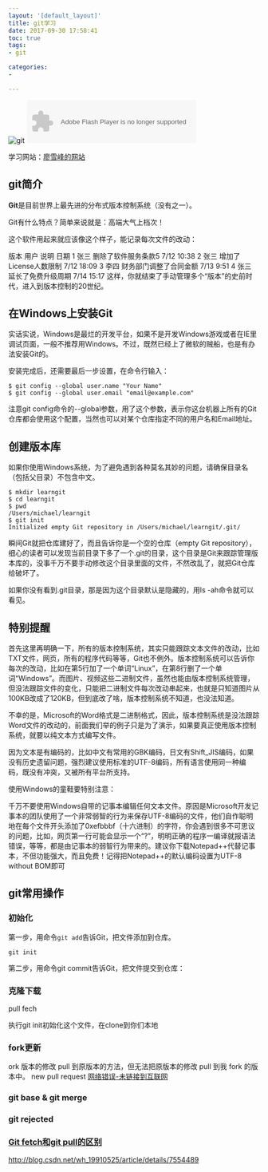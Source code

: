 ```yaml
---
layout: '[default_layout]'   
title: git学习                     
date: 2017-09-30 17:58:41  
toc: true                  
tags:                        
- git

categories:                  
- 

---
```

![git](https://www.liaoxuefeng.com/files/attachments/0013848605496402772ffdb6ab448deb7eef7baa124171b000/0)
<object width="340" height="86" data="http://music.163.com/style/swf/widget.swf?
sid=445154960&type=2&auto=0&width=320&height=66" 
type="application/x-shockwave-flash"></object>  

学习网站：[廖雪峰的网站](https://www.liaoxuefeng.com/wiki/0013739516305929606dd18361248578c67b8067c8c017b000)
## git简介
**Git**是目前世界上最先进的分布式版本控制系统（没有之一）。

Git有什么特点？简单来说就是：高端大气上档次！

这个软件用起来就应该像这个样子，能记录每次文件的改动：

版本  用户  说明  日期
1   张三  删除了软件服务条款5  7/12 10:38
2   张三  增加了License人数限制  7/12 18:09
3   李四  财务部门调整了合同金额 7/13 9:51
4   张三  延长了免费升级周期   7/14 15:17
这样，你就结束了手动管理多个“版本”的史前时代，进入到版本控制的20世纪。
<!-- more  -->

## 在Windows上安装Git

实话实说，Windows是最烂的开发平台，如果不是开发Windows游戏或者在IE里调试页面，一般不推荐用Windows。不过，既然已经上了微软的贼船，也是有办法安装Git的。

安装完成后，还需要最后一步设置，在命令行输入：   

    $ git config --global user.name "Your Name"
    $ git config --global user.email "email@example.com"
注意git config命令的--global参数，用了这个参数，表示你这台机器上所有的Git仓库都会使用这个配置，当然也可以对某个仓库指定不同的用户名和Email地址。

## 创建版本库
如果你使用Windows系统，为了避免遇到各种莫名其妙的问题，请确保目录名（包括父目录）不包含中文。

    $ mkdir learngit
    $ cd learngit
    $ pwd
    /Users/michael/learngit
    $ git init
    Initialized empty Git repository in /Users/michael/learngit/.git/

瞬间Git就把仓库建好了，而且告诉你是一个空的仓库（empty Git repository），细心的读者可以发现当前目录下多了一个.git的目录，这个目录是Git来跟踪管理版本库的，没事千万不要手动修改这个目录里面的文件，不然改乱了，就把Git仓库给破坏了。

如果你没有看到.git目录，那是因为这个目录默认是隐藏的，用ls -ah命令就可以看见。

## 特别提醒
首先这里再明确一下，所有的版本控制系统，其实只能跟踪文本文件的改动，比如TXT文件，网页，所有的程序代码等等，Git也不例外。版本控制系统可以告诉你每次的改动，比如在第5行加了一个单词“Linux”，在第8行删了一个单词“Windows”。而图片、视频这些二进制文件，虽然也能由版本控制系统管理，但没法跟踪文件的变化，只能把二进制文件每次改动串起来，也就是只知道图片从100KB改成了120KB，但到底改了啥，版本控制系统不知道，也没法知道。

不幸的是，Microsoft的Word格式是二进制格式，因此，版本控制系统是没法跟踪Word文件的改动的，前面我们举的例子只是为了演示，如果要真正使用版本控制系统，就要以纯文本方式编写文件。

因为文本是有编码的，比如中文有常用的GBK编码，日文有Shift_JIS编码，如果没有历史遗留问题，强烈建议使用标准的UTF-8编码，所有语言使用同一种编码，既没有冲突，又被所有平台所支持。

使用Windows的童鞋要特别注意：

千万不要使用Windows自带的记事本编辑任何文本文件。原因是Microsoft开发记事本的团队使用了一个非常弱智的行为来保存UTF-8编码的文件，他们自作聪明地在每个文件开头添加了0xefbbbf（十六进制）的字符，你会遇到很多不可思议的问题，比如，网页第一行可能会显示一个“?”，明明正确的程序一编译就报语法错误，等等，都是由记事本的弱智行为带来的。建议你下载Notepad++代替记事本，不但功能强大，而且免费！记得把Notepad++的默认编码设置为UTF-8 without BOM即可

## git常用操作
### 初始化
第一步，用命令`git add`告诉Git，把文件添加到仓库。

    git init
第二步，用命令git commit告诉Git，把文件提交到仓库：





### 克隆下载
pull
fech

执行git init初始化这个文件，在clone到你们本地


### fork更新
ork 版本的修改 pull 到原版本的方法，但无法把原版本的修改 pull 到我 fork 的版本中。
new pull request
[网络错误-未链接到互联网](http://www.cnblogs.com/linxinmeng/p/7070066.html)


### git base & git merge

### git rejected

### [Git fetch和git pull的区别](http://blog.csdn.net/hudashi/article/details/7664457)

http://blog.csdn.net/wh_19910525/article/details/7554489